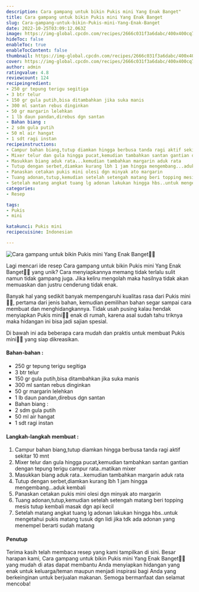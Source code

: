 ```yaml
---
description: Cara gampang untuk bikin Pukis mini Yang Enak Banget"
title: Cara gampang untuk bikin Pukis mini Yang Enak Banget
slug: Cara-gampang-untuk-bikin-Pukis-mini-Yang-Enak-Banget
date: 2022-10-25T03:09:12.063Z
image: https://img-global.cpcdn.com/recipes/2666c031f3a6dabc/400x400cq70/photo.jpg
hideToc: false
enableToc: true
enableTocContent: false
thumbnail: https://img-global.cpcdn.com/recipes/2666c031f3a6dabc/400x400cq70/photo.jpg
cover: https://img-global.cpcdn.com/recipes/2666c031f3a6dabc/400x400cq70/photo.jpg
author: admin
ratingvalue: 4.8
reviewcount: 124
recipeingredient:
- 250 gr tepung terigu segitiga
- 3 btr telur
- 150 gr gula putih,bisa ditambahkan jika suka manis
- 300 ml santan rebus dinginkan
- 50 gr margarin lelehkan
- 1 lb daun pandan,direbus dgn santan
- Bahan biang :
- 2 sdm gula putih
- 50 ml air hangat
- 1 sdt ragi instan
recipeinstructions:
- Campur bahan biang,tutup diamkan hingga berbusa tanda ragi aktif sekitar 10 mnt
- Mixer telur dan gula hingga pucat,kemudian tambahkan santan gantian dengan tepung terigu campur rata..matikan mixer
- Masukkan biang aduk rata...kemudian tambahkan margarin aduk rata
- Tutup dengan serbet,diamkan kurang lbh 1 jam hingga mengembang...aduk kembali
- Panaskan cetakan pukis mini olesi dgn minyak ato margarin
- Tuang adonan,tutup,kemudian setelah setengah matang beri topping mesis tutup kembali masak dgn api kecil
- Setelah matang angkat tuang lg adonan lakukan hingga hbs..untuk mengetahui pukis matang tusuk dgn lidi jika tdk ada adonan yang menempel berarti sudah matang
categories:
- Resep

tags:
- Pukis
- mini

katakunci: Pukis mini
recipecuisine: Indonesian

---
```


![Cara gampang untuk bikin Pukis mini Yang Enak Banget👩‍🍳](https://img-global.cpcdn.com/recipes/2666c031f3a6dabc/400x400cq70/photo.jpg)

Lagi mencari ide resep Cara gampang untuk bikin Pukis mini Yang Enak Banget👩‍🍳 yang unik? Cara menyiapkannya memang tidak terlalu sulit namun tidak gampang juga. Jika keliru mengolah maka hasilnya tidak akan memuaskan dan justru cenderung tidak enak.

Banyak hal yang sedikit banyak mempengaruhi kualitas rasa dari Pukis mini👩‍🍳, pertama dari jenis bahan, kemudian pemilihan bahan segar sampai cara membuat dan menghidangkannya. Tidak usah pusing kalau hendak menyiapkan Pukis mini👩‍🍳 enak di rumah, karena asal sudah tahu triknya maka hidangan ini bisa jadi sajian spesial.

Di bawah ini ada beberapa cara mudah dan praktis untuk membuat Pukis mini👩‍🍳 yang siap dikreasikan.

<!--inarticleads1-->

#### Bahan-bahan :

- 250 gr tepung terigu segitiga
- 3 btr telur
- 150 gr gula putih,bisa ditambahkan jika suka manis
- 300 ml santan rebus dinginkan
- 50 gr margarin lelehkan
- 1 lb daun pandan,direbus dgn santan
- Bahan biang :
- 2 sdm gula putih
- 50 ml air hangat
- 1 sdt ragi instan

<!--inarticleads2-->

#### Langkah-langkah membuat :

1. Campur bahan biang,tutup diamkan hingga berbusa tanda ragi aktif sekitar 10 mnt
1. Mixer telur dan gula hingga pucat,kemudian tambahkan santan gantian dengan tepung terigu campur rata..matikan mixer
1. Masukkan biang aduk rata...kemudian tambahkan margarin aduk rata
1. Tutup dengan serbet,diamkan kurang lbh 1 jam hingga mengembang...aduk kembali
1. Panaskan cetakan pukis mini olesi dgn minyak ato margarin
1. Tuang adonan,tutup,kemudian setelah setengah matang beri topping mesis tutup kembali masak dgn api kecil
1. Setelah matang angkat tuang lg adonan lakukan hingga hbs..untuk mengetahui pukis matang tusuk dgn lidi jika tdk ada adonan yang menempel berarti sudah matang

#### Penutup

Terima kasih telah membaca resep yang kami tampilkan di sini. Besar harapan kami, Cara gampang untuk bikin Pukis mini Yang Enak Banget👩‍🍳 yang mudah di atas dapat membantu Anda menyiapkan hidangan yang enak untuk keluarga/teman maupun menjadi inspirasi bagi Anda yang berkeinginan untuk berjualan makanan. Semoga bermanfaat dan selamat mencoba!